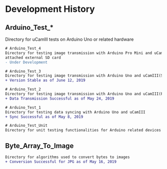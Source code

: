 # Development History

## Arduino_Test_*
Directory for uCamIII tests on Arduino Uno or related hardware

```diff
# Arduino_Test_4
Directory for testing image transmission with Arduino Pro Mini and uCamIII, with
attached external SD card
- Under Development
```

```diff
# Arduino_Test_3
Directory for testing image transmission with Arduino Uno and uCamIII(Stable Version)
+ Version Stable as of June 12, 2019
```

```diff
# Arduino_Test_2
Directory for testing image transmission with Arduino Uno and uCamIII(Prototype Version)
+ Data Transmission Successful as of May 24, 2019
```

```diff
# Arduino_Test_1
Directory for testing data syncing with Arduino Uno and uCamIII
+ Sync Successful as of May 8, 2019
```

```diff
# Arduino_Test_Unit
Directory for unit testing functionalities for Arduino related devices
```

## Byte_Array_To_Image
```diff
Directory for algorithms used to convert bytes to images
+ Conversion Successful for JPG as of May 16, 2019
```
